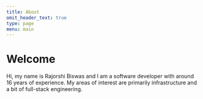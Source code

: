 ```yaml
---
title: About
omit_header_text: true
type: page
menu: main
---
```


# Welcome

Hi, my name is Rajorshi Biswas and I am a software developer with around 16 years of experience. My areas of interest are primarily infrastructure and a bit of full-stack engineering. 

